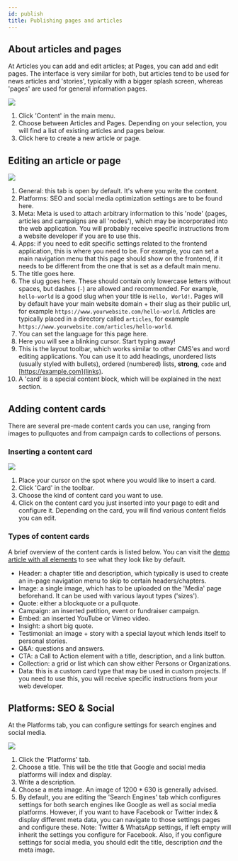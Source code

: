 ```yaml
---
id: publish
title: Publishing pages and articles
---
```


## About articles and pages

At Articles you can add and edit articles; at Pages, you can add and edit pages. The interface is very similar for both, but articles tend to be used for news articles and 'stories', typically with a bigger splash screen, whereas 'pages' are used for general information pages. 

![](https://bureaubolster.s3-eu-west-1.amazonaws.com/IMG_1114.jpeg)

1. Click 'Content' in the main menu.
2. Choose between Articles and Pages. Depending on your selection, you will find a list of existing articles and pages below.
3. Click here to create a new article or page.

## Editing an article or page

![](https://bureaubolster.s3-eu-west-1.amazonaws.com/IMG_1119.jpeg)

1. General: this tab is open by default. It's where you write the content.
2. Platforms: SEO and social media optimization settings are to be found here.
3. Meta: Meta is used to attach arbitrary information to this 'node' (pages, articles and campaigns are all 'nodes'), which may be incorporated into the web application. You will probably receive specific instructions from a website developer if you are to use this.
4. Apps: if you need to edit specific settings related to the frontend application, this is where you need to be. For example, you can set a main navigation menu that this page should show on the frontend, if it needs to be different from the one that is set as a default main menu.
5. The title goes here.
6. The slug goes here. These should contain only lowercase letters without spaces, but dashes (`-`) are allowed and recommended. For example, `hello-world` is a good slug when your title is `Hello, World!`. Pages will by default have your main website domain + their slug as their public url, for example `https://www.yourwebsite.com/hello-world`. Articles are typically placed in a directory called `articles`, for example `https://www.yourwebsite.com/articles/hello-world`.
7. You can set the language for this page here.
8. Here you will see a blinking cursor. Start typing away!
9. This is the layout toolbar, which works similar to other CMS'es and word editing applications. You can use it to add headings, unordered lists (usually styled with bullets), ordered (numbered) lists, **strong**, `code` and [https://example.com](links).
10. A 'card' is a special content block, which will be explained in the next section.


## Adding content cards
There are several pre-made content cards you can use, ranging from images to pullquotes and from campaign cards to collections of persons.

### Inserting a content card

![](https://bureaubolster.s3-eu-west-1.amazonaws.com/IMG_1118.jpeg)

1. Place your cursor on the spot where you would like to insert a card. 
2. Click 'Card' in the toolbar.
3. Choose the kind of content card you want to use.
4. Click on the content card you just inserted into your page to edit and configure it. Depending on the card, you will find various content fields you can edit.

### Types of content cards
A brief overview of the content cards is listed below. You can visit the [demo article with all elements](https://demo.wings.dev/articles/all-elements) to see what they look like by default.

- Header: a chapter title and description, which typically is used to create an in-page navigation menu to skip to certain headers/chapters.
- Image: a single image, which has to be uploaded on the 'Media' page beforehand. It can be used with various layout types ('sizes').
- Quote: either a blockquote or a pullquote. 
- Campaign: an inserted petition, event or fundraiser campaign. 
- Embed: an inserted YouTube or Vimeo video.
- Insight: a short big quote.
- Testimonial: an image + story with a special layout which lends itself to personal stories.
- Q&A: questions and answers.
- CTA: a Call to Action element with a title, description, and a link button.
- Collection: a grid or list which can show either Persons or Organizations.
- Data: this is a custom card type that may be used in custom projects. If you need to use this, you will receive specific instructions from your web developer.

## Platforms: SEO & Social
At the Platforms tab, you can configure settings for search engines and social media.

![](https://bureaubolster.s3-eu-west-1.amazonaws.com/IMG_1121.jpeg)

1. Click the 'Platforms' tab.
2. Choose a title. This will be the title that Google and social media platforms will index and display.
3. Write a description.
4. Choose a meta image. An image of 1200 * 630 is generally advised.
5. By default, you are editing the 'Search Engines' tab which configures settings for both search engines like Google as well as social media platforms. However, if you want to have Facebook or Twitter index & display different meta data, you can navigate to those settings pages and configure these. Note: Twitter & WhatsApp settings, if left empty will inherit the settings you configure for Facebook. Also, if you configure settings for social media, you should edit the title, description *and* the meta image.


